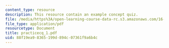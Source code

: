 ```yaml
---
content_type: resource
description: This resource contain an example concept quiz.
file: /media/https%3A/open-learning-course-data-rc.s3.amazonaws.com/16-540-internal-flows-in-turbomachines-spring-2006/88f19ea98365199d894c07361f9a6b4c_practicecq_1.pdf
file_type: application/pdf
resourcetype: Document
title: practicecq_1.pdf
uid: 88f19ea9-8365-199d-894c-07361f9a6b4c
---
```

